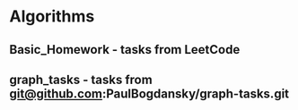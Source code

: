# Algorithms
## Basic_Homework - tasks from LeetCode
## graph_tasks - tasks from git@github.com:PaulBogdansky/graph-tasks.git
